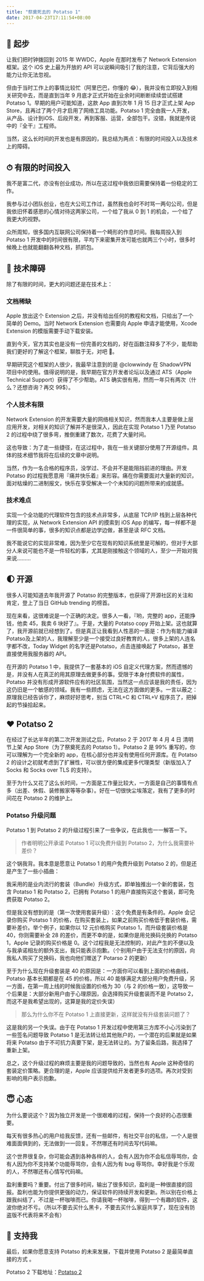 ```yaml
---
title: "祭奠死去的 Potatso 1"
date: 2017-04-23T17:11:54+08:00
---
```


## 🐣 起步

让我们把时钟拨回到 2015 年 WWDC，Apple 在那时发布了 Network Extension 框架。这个 iOS 史上最为开放的 API 可以说瞬间吸引了我的注意，它背后强大的能力让你无法忽视。

但由于当时工作上的事情比较忙（阿里巴巴，你懂的 😂），我并没有立即投入到相关研究中去，而是直到当年 9 月底才正式开始在业余时间断断续续尝试搭建 Potatso 1。早期的用户可能知道，这款 App 直到次年 1 月 15 日才正式上架 App Store，且再过了两个月才启用了网络工具功能。Potatso 1 完全由我一人开发，从产品、设计到iOS、后段开发，再到客服、运营，全部包干。没错，我就是传说中的『全干』工程师。

当然，这么长时间的开发也是有原因的，我总结为两点：有限的时间投入以及技术上的障碍。

## ⏱ 有限的时间投入

我不是富二代，亦没有创业成功，所以在这过程中我依旧需要保持着一份稳定的工作。

我参与过小团队创业，也在大公司工作过，虽然我也会时不时骂一两句公司，但是我依旧怀着感恩的心情对待这两家公司，一个给了我从 0 到 1 的机会，一个给了我更大的视野。

众所周知，很多国内互联网公司保持着一个畸形的作息时间。我每周投入到 Potatso 1 开发中的时间很有限，平均下来密集开发可能也就两三个小时，很多时候晚上也就能翻翻各种文档，抓抓包。

## 🚧 技术障碍

除了有限的时间，更大的问题还是在技术上：

### 文档稀缺

Apple 放出这个 Extension 之后，并没有给出任何的教程和文档，只给出了一个简单的 Demo。当时 Network Extension 也需要向 Apple 申请才能使用，Xcode Extension 的模版需要手动下载安装。

直到今天，官方其实也是没有一份完善的文档的，好在函数注释多了不少，能帮助我们更好的了解这个框架，聊胜于无，对吧 🌚。

早期研究这个框架的人很少，我最早注意到的是 @clowwindy 在 ShadowVPN 项目中的使用。值得说明的是，我早期在官方开发者论坛以及通过 ATS（Apple Technical Support）获得了不少帮助。ATS 确实很有用，然而一年只有两次（什么？还想咨询？再交 99$）。

### 个人技术有限

Network Extension 的开发需要大量的网络相关知识，然而我本人主要是做上层应用开发，对相关的知识了解并不是很深入，因此在实现 Potatso 1 乃至 Potatso 2 的过程中绕了很多弯，推倒重建了数次，花费了大量时间。

这也导致：为了走一些捷径，在这过程中，我在一些关键部分使用了开源组件。具体的技术细节我将在后续的文章中说明。

当然，作为一名合格的程序员，没学过、不会并不是能阻挡前进的理由。开发 Potatso 的过程我愿意用『痛并快乐着』来形容。痛在你需要面对大量新的知识，面对枯燥的二进制报文，快乐在享受解决一个个未知的问题所带来的成就感。

### 技术难点

实现一个全功能的代理软件包含的技术点非常多，从底层 TCP/IP 栈到上层各种代理的实现，从 Network Extension API 的摸索到 iOS App 的编写，每一样都不是一件很简单的事，很多的知识点都是边学边做，甚至是读 RFC 文档。

我不能说它的实现非常难，因为至少它在现有的知识系统里是可解的，但对于大部分人来说可能也不是一件轻松的事，尤其是刚接触这个领域的人，至少一开始对我来说………

## 🌓 开源

很多人可能知道去年我开源了 Potatso 的完整版本，也获得了开源社区的关注和肯定，登上了当日 GitHub trending 的榜首。

现在来看，这很难说是一个正确的决定。很多人一看，『哟，完整的 app，还能挣钱，他卖 45，我卖 6 块好了』。于是，大量的 Potatso copy 开始上架。这也就算了，我开源前就已经想到了。但是真正让我看到人性恶的一面是：作为有能力编译Potatso及上架的人，我理解至少是一个接受过良好教育的人，很多上架的人连名字都不改，Today Widget 的名字还是Potatso，点击连接唤起了 Potatso，甚至直接使用我服务器的 API。

在开源的 Potatso 1 中，我提供了一套基本的 iOS 自定义代理方案，然而遗憾的是，并没有人在真正的用其原理去做更多的事。受限于本身付费软件的属性，Potatso 并没有形成开源软件应有的社区氛围，当然这一点应该是我的责任，因为这仍旧是一个敏感的领域。我有一些顾虑，无法在这方面做的更多。一言以蔽之：原理我已经告诉你了，麻烦好好思考，别当 CTRL+C 和 CTRL+V 程序员了，把掉起的节操拾起来。

## ❤️ Potatso 2

在经过了长达半年的第二次开发测试之后，Potatso 2 于 2017 年 4 月 4 日 清明节上架 App Store（为了祭奠死去的 Potatso 1）。Potatso 2 是 99% 重写的，你可以理解为一个完全新的 app，在核心部分也并没有使用任何开源库。在 Potatso 2 的设计之初就考虑到了扩展性，可以很方便的集成更多代理类型（新版加入了 Socks 和 Socks over TLS 的支持）。

至于为什么又花了这么长时间，一方面是工作量比较大，一方面是自己的事情有点多（出差、休假、装修搬家等等杂事）。好在一切很快尘埃落定，我有了更多的时间花在 Potatso 2 的维护上。

### Potatso 升级问题

Potatso 1 到 Potatso 2 的升级过程引来了一些争议，在此我也一一解答一下。

> 作者明明公开承诺 Potatso 1 可以免费升级到 Potatso 2，为什么我需要补差价？

这个锅我背。我本意是愿意让 Potatso 1 的用户免费升级到 Potatso 2 的，但是还是产生了一些小插曲：

我采用的是业内流行的套装（Bundle）升级方式，即单独推出一个新的套装，包含 Potatso 1 和 Potatso 2，已拥有 Potatso 1 的用户直接购买这个套装，即可免费获取 Potatso 2。

但是我没有想到的是（第一次使用套装升级）：这个免费是有条件的。Apple 会记录你购买 Potatso 1 的价格，在购买套装上，如果之前购买价格低于套装价格，需要补差价。举个例子，如果你以 12 元价格购买 Potatso 1，而升级套装价格是 40，你则需要补全 28 的差价，而更不幸的是，如果你是用兑换码兑换的 Potatso 1，Apple 记录的购买价格是 0。这个过程我是无法控制的，对此产生的不便以及与我承诺相左的额外支出，我只能表示抱歉。（个别用户由于无法支付的原因，向我私人购买了兑换码，我也向他们赠送了 Potarso 2 的更新）

至于为什么现在升级套装是 40 的原因是：一方面你可以看到上面的价格曲线，Potatso 基本长期都是在 45 的价格，所以 40 能够满足大部分用户免费升级，另一方面，在第一周上线的时候我设置的价格为 30（与 2 的价格一致），这导致一个后果是：大部分新用户由于心理原因，会选择购买升级套装而不是 Potatso 2，而这不是我希望出现的，这算是我的定价失误）

> 那么为什么你不在 Potatso 1 上直接更新，这样就没有升级套装问题了？

这是我的另一个失误。由于在 Potatso 1 开发过程中使用第三方库不小心污染到了一些签名问题导致 Potatso 1 是无法转让给其他账户的，一个潜在的后果就是如果将来 Potatso 由于不可抗力真要下架，是无法转让的。为了留条后路，我选择了重新上架。

总之，这个升级过程的麻烦主要是我的问题导致的，当然也有 Apple 这种奇怪的套装定价策略。更合理的是，Apple 应该提供给开发者更多的选项。再次对受到影响的用户表示抱歉。

## 😇 心态

为什么要说这个？因为独立开发是一个很艰难的过程，保持一个良好的心态很重要。

每天有很多热心的用户给我反馈，还有一些邮件，有社交平台的私信，一个人是很难面面俱到的，无法做到一一回复。不然哪还有时间去写代码嘛。

这个世界很复杂，你可能会遇到各种各样的人，会有人因为你不会私信辱骂你，会有人因为你不支持某个功能辱骂你，会有人因为有 bug 辱骂你。幸好我是个乐观的人，不然哪还有心情写代码嘛。

盈利重要吗？重要。付出了很多时间，输出了很多知识，盈利是一种很直接的回报。盈利也能为你提供更强的动力，保证软件的持续开发和更新。所以别在价格上跟我纠结了，不过是一杯咖啡而已。你请我喝一杯咖啡，得到一个有趣的软件，这波你绝对不亏。（所以不要去买什么黑卡，不要去买什么家庭共享了，现在没有防盗版不代表将来不会有）

## 💪 支持我

最后，如果你愿意支持 Potatso 的未来发展，下载并使用 Potatso 2 是最简单直接的方式 。

Potatso 2 下载地址：[Potatso 2](https://download.potatso.com)
